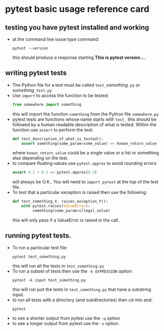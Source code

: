 # pytest basic usage reference card

## testing you have pytest installed and working
* at the command line issue type command:
  ```
  pytest --version
  ```
  this should produce a response starting **This is pytest version...**.

## writing pytest tests
* The Python file for a test must be called `test_`*something*`.py` 
  or  *something*`_test.py`
* Use `import` to access the function to be tested:
  ```python
  from somewhere import something
  ```
  this will import the function `something` from the Python file `somewhere.py`
* pytest tests are functions whose name starts with `test_` this should be 
  followed by a human readable description of what is tested. Within the 
  function use `assert` to perform the test:
  ```python
  def test_description_of_what_is_tested():
      assert something(some_param=some_value) == known_return_value
  ```
  where `known_return_value` could be a single value or a list or something
  else depending on the test.
* to compare floating values use `pytest.approx` to avoid rounding errors:
  ```python
  assert 0.1 + 0.2 == pytest.approx(0.3)
  ```
  will always be O.K.. You will need to `import pytest` at the top of the test
  file.
* To test that a particular exception is raised then use the following:
  ```python
  def test_something_X_ raises_exception_Y():
      with pytest.raises(ValueError):
           something(some_param=illegal_value)
  ```
  this will only pass if a ValueError is raised in the call.
  
## running pytest tests.
* To run a particular test file:
  ```
  pytest test_something.py
  ```
  this will run all the tests in `test_something.py`
* To run a subset of tests then use the `-k EXPRESSION` option:
  ```
  pytest -k input test_something.py
  ```
  this will run just the tests in `test_something.py` that have a substring
  input.
* to run all tests with a directory (and subdirectories) then cd into and:
  ```
  pytest
  ```
* to see a shorter output from pytest use the `-q` option
* to see a longer output from pytest use the `-v` option.